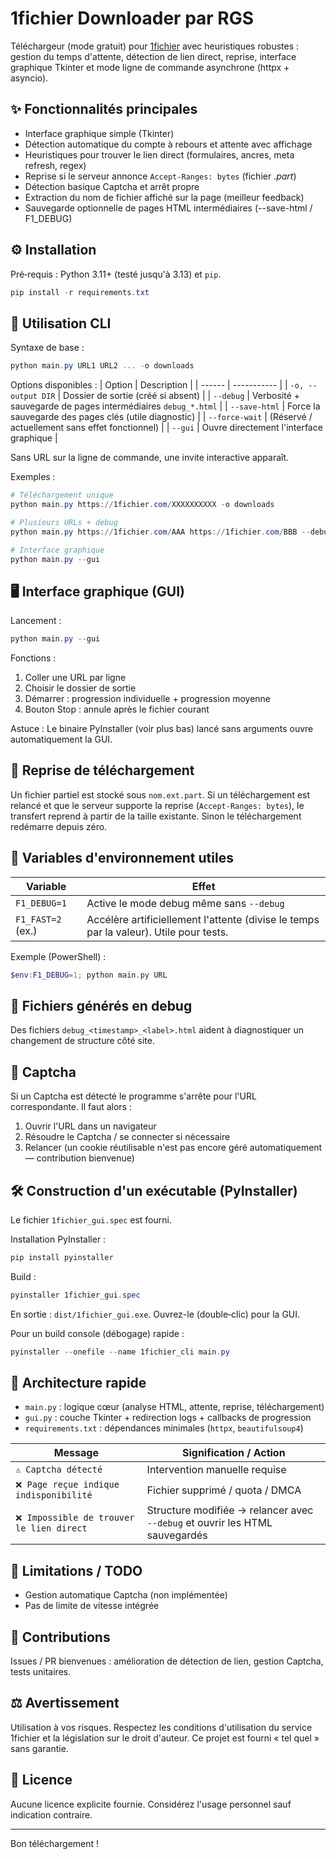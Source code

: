 # 1fichier Downloader par RGS

Téléchargeur (mode gratuit) pour [1fichier](https://1fichier.com) avec heuristiques robustes : gestion du temps d'attente, détection de lien direct, reprise, interface graphique Tkinter et mode ligne de commande asynchrone (httpx + asyncio).

## ✨ Fonctionnalités principales
- Interface graphique simple (Tkinter)
- Détection automatique du compte à rebours et attente avec affichage
- Heuristiques pour trouver le lien direct (formulaires, ancres, meta refresh, regex)
- Reprise si le serveur annonce `Accept-Ranges: bytes` (fichier *.part*)
- Détection basique Captcha et arrêt propre
- Extraction du nom de fichier affiché sur la page (meilleur feedback)
- Sauvegarde optionnelle de pages HTML intermédiaires (--save-html / F1_DEBUG)

## ⚙️ Installation
Pré‑requis : Python 3.11+ (testé jusqu'à 3.13) et `pip`.

```powershell
pip install -r requirements.txt
```

## 🚀 Utilisation CLI
Syntaxe de base :
```powershell
python main.py URL1 URL2 ... -o downloads
```

Options disponibles :
| Option | Description |
| ------ | ----------- |
| `-o, --output DIR` | Dossier de sortie (créé si absent) |
| `--debug` | Verbosité + sauvegarde de pages intermédiaires `debug_*.html` |
| `--save-html` | Force la sauvegarde des pages clés (utile diagnostic) |
| `--force-wait` | (Réservé / actuellement sans effet fonctionnel) |
| `--gui` | Ouvre directement l'interface graphique |

Sans URL sur la ligne de commande, une invite interactive apparaît.

Exemples :
```powershell
# Téléchargement unique
python main.py https://1fichier.com/XXXXXXXXXX -o downloads

# Plusieurs URLs + debug
python main.py https://1fichier.com/AAA https://1fichier.com/BBB --debug -o dl

# Interface graphique
python main.py --gui
```

## 🖥️ Interface graphique (GUI)
Lancement :
```powershell
python main.py --gui
```
Fonctions :
1. Coller une URL par ligne
2. Choisir le dossier de sortie
3. Démarrer : progression individuelle + progression moyenne
4. Bouton Stop : annule après le fichier courant

Astuce : Le binaire PyInstaller (voir plus bas) lancé sans arguments ouvre automatiquement la GUI.

## 🔄 Reprise de téléchargement
Un fichier partiel est stocké sous `nom.ext.part`. Si un téléchargement est relancé et que le serveur supporte la reprise (`Accept-Ranges: bytes`), le transfert reprend à partir de la taille existante. Sinon le téléchargement redémarre depuis zéro.

## 🧪 Variables d'environnement utiles
| Variable | Effet |
| -------- | ----- |
| `F1_DEBUG=1` | Active le mode debug même sans `--debug` |
| `F1_FAST=2` (ex.) | Accélère artificiellement l'attente (divise le temps par la valeur). Utile pour tests. |

Exemple (PowerShell) :
```powershell
$env:F1_DEBUG=1; python main.py URL
```

## 🧩 Fichiers générés en debug
Des fichiers `debug_<timestamp>_<label>.html` aident à diagnostiquer un changement de structure côté site.

## 🔐 Captcha
Si un Captcha est détecté le programme s'arrête pour l'URL correspondante. Il faut alors :
1. Ouvrir l'URL dans un navigateur
2. Résoudre le Captcha / se connecter si nécessaire
3. Relancer (un cookie réutilisable n'est pas encore géré automatiquement — contribution bienvenue)

## 🛠️ Construction d'un exécutable (PyInstaller)
Le fichier `1fichier_gui.spec` est fourni.

Installation PyInstaller :
```powershell
pip install pyinstaller
```
Build :
```powershell
pyinstaller 1fichier_gui.spec
```
En sortie : `dist/1fichier_gui.exe`. Ouvrez-le (double‑clic) pour la GUI.

Pour un build console (débogage) rapide :
```powershell
pyinstaller --onefile --name 1fichier_cli main.py
```

## 🧵 Architecture rapide
- `main.py` : logique cœur (analyse HTML, attente, reprise, téléchargement)
- `gui.py` : couche Tkinter + redirection logs + callbacks de progression
- `requirements.txt` : dépendances minimales (`httpx`, `beautifulsoup4`)

| Message | Signification / Action |
| ------- | ---------------------- |
| `⚠️ Captcha détecté` | Intervention manuelle requise |
| `❌ Page reçue indique indisponibilité` | Fichier supprimé / quota / DMCA |
| `❌ Impossible de trouver le lien direct` | Structure modifiée → relancer avec `--debug` et ouvrir les HTML sauvegardés |

## 🚧 Limitations / TODO
- Gestion automatique Captcha (non implémentée)
- Pas de limite de vitesse intégrée

## 🤝 Contributions
Issues / PR bienvenues : amélioration de détection de lien, gestion Captcha, tests unitaires.

## ⚖️ Avertissement
Utilisation à vos risques. Respectez les conditions d'utilisation du service 1fichier et la législation sur le droit d'auteur. Ce projet est fourni « tel quel » sans garantie.

## 📄 Licence
Aucune licence explicite fournie. Considérez l'usage personnel sauf indication contraire.

---
Bon téléchargement !
